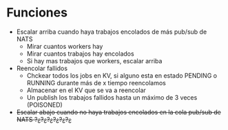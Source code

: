 # Funciones

- Escalar arriba cuando haya trabajos encolados de más pub/sub de NATS
  - Mirar cuantos workers hay
  - Mirar cuantos trabajos hay encolados
  - Si hay mas trabajos que workers, escalar arriba
- Reencolar fallidos
  - Chckear todos los jobs en KV, si alguno esta en estado PENDING o RUNNING durante más de x tiempo reencolamos
  - Almacenar en el KV que se va a reencolar
  - Un publish los trabajos fallidos hasta un máximo de 3 veces (POISONED)
- ~~Escalar abajo cuando no haya trabajos encolados en la cola pub/sub de NATS ?¿?¿?¿?¿?¿?¿~~